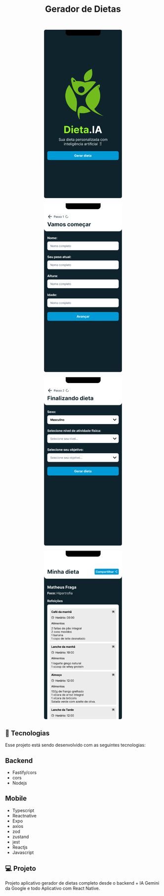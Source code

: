 <h1 align="center"> Gerador de Dietas </h1>







<br>

<p align="center">
  <img alt=""  
  src=".github/Home.png"   
  width="50%">
</p>
<p align="center">
  <img alt="" 
  src=".github/Step1.png"   
  width="50%">
</p>
<p align="center">
  <img alt=""  
  src=".github/Step2.png"   
  width="50%">
</p>
<p align="center">
  <img alt=""  
  src=".github/Diet.png"   
  width="50%">
</p>

## 🚀 Tecnologias

Esse projeto está sendo desenvolvido com as seguintes tecnologias:

 ## Backend

- Fastify/cors
-  cors
- Nodejs

## Mobile

- Typescript
- Reactnative
- Expo
- axios
- zod
- zustand
- jest
- Reactjs
- Javascript


## 💻 Projeto

Projeto aplicativo gerador de dietas completo desde o backend + IA Gemini da Google e todo Aplicativo com React Native. 